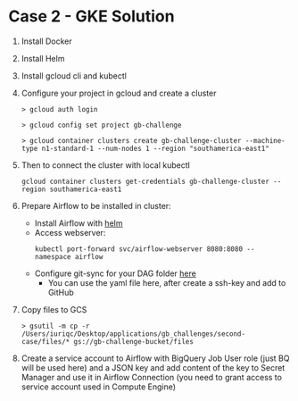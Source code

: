 # Case 2 - GKE Solution

1. Install Docker

2. Install Helm

3. Install gcloud cli and kubectl

4. Configure your project in gcloud and create a cluster

    ```
    > gcloud auth login

    > gcloud config set project gb-challenge

    > gcloud container clusters create gb-challenge-cluster --machine-type n1-standard-1 --num-nodes 1 --region "southamerica-east1"
    ```
5. Then to connect the cluster with local kubectl
    ```
    gcloud container clusters get-credentials gb-challenge-cluster --region southamerica-east1
    ```
6. Prepare Airflow to be installed in cluster:
   - Install Airflow with [helm](https://airflow.apache.org/docs/helm-chart/stable/index.html)
   - Access webserver:
        ```
        kubectl port-forward svc/airflow-webserver 8080:8080 --namespace airflow
        ```
   - Configure git-sync for your DAG folder [here](https://airflow.apache.org/docs/helm-chart/stable/manage-dags-files.html)
     - You can use the yaml file here, after create a ssh-key and add to GitHub

7. Copy files to GCS
    ```
    > gsutil -m cp -r /Users/iuriqc/Desktop/applications/gb_challenges/second-case/files/* gs://gb-challenge-bucket/files
    ```

8. Create a service account to Airflow with BigQuery Job User role (just BQ will be used here) and a JSON key and add content of the key to Secret Manager and use it in Airflow Connection (you need to grant access to service account used in Compute Engine)